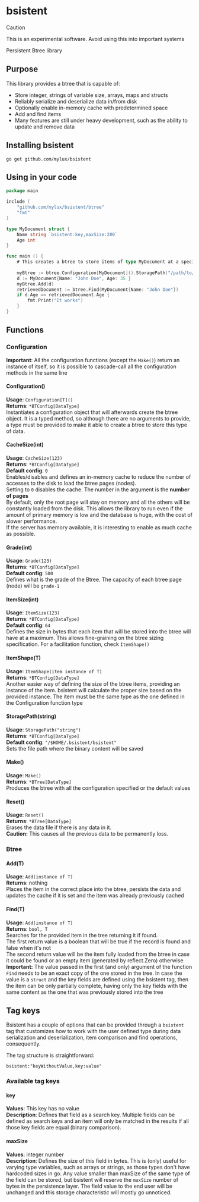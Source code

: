 # bsistent
> [!CAUTION]
> This is an experimental software. Avoid using this into important systems

Persistent Btree library

## Purpose
This library provides a btree that is capable of:
- Store integer, strings of variable size, arrays, maps and structs
- Reliably serialize and deserialize data in/from disk
- Optionally enable in-memory cache with predetermined space
- Add and find items
- Many features are still under heavy development, such as the ability to update and remove data

## Installing bsistent

```shell
go get github.com/mylux/bsistent
```

## Using in your code
```go
package main

include (
    "github.com/mylux/bsistent/btree"
    "fmt"
)

type MyDocument struct {
    Name string `bsistent:key,maxSize:200`
    Age int
}

func main () {
    # This creates a btree to store items of type MyDocument at a specific path and a cache for 10 pages.
    
    myBtree := btree.Configuration[MyDocument]().StoragePath("/path/to/data/file").ItemShape(MyDocument{}).CacheSize(10).Grade(5).Make()
    d := MyDocument{Name: "John Doe", Age: 35 }
    myBtree.Add(d)
    retrievedDocument := btree.Find(MyDocument{Name: "John Doe"})
    if d.Age == retrievedDocument.Age {
        fmt.Print("It works")
    }
}
```

## Functions

### Configuration
**Important**: All the configuration functions (except the `Make()`) return an instance of itself, so it is possible to cascade-call all the configuration methods in the same line

#### Configuration()
**Usage**: `Configuration[T]()`  
**Returns**: `*BTConfig[DataType]`   
Instantiates a configuration object that will afterwards create the btree object. It is a typed method, so although there are no arguments to provide, a type must be provided to make it able to create a btree to store this type of data.  

#### CacheSize(int)
**Usage**: `CacheSize(123)`  
**Returns**: `*BTConfig[DataType]`   
**Default config**: `0`  
Enables/disables and defines an in-memory cache to reduce the number of accesses to the disk to load the btree pages (nodes).  
Setting to `0` disables the cache. 
The number in the argument is the **number of pages**   
By default, only the root page will stay on memory and all the others will be constantly loaded from the disk. This allows the library to run even if the amount of primary memory is low and the database is huge, with the cost of slower performance.  
If the server has memory available, it is interesting to enable as much cache as possible. 

#### Grade(int)
**Usage**: `Grade(123)`  
**Returns**: `*BTConfig[DataType]`   
**Default config**: `500`  
Defines what is the grade of the Btree. The capacity of each btree page (node) will be `grade-1`

#### ItemSize(int)
**Usage**: `ItemSize(123)`  
**Returns**: `*BTConfig[DataType]`   
**Default config**: `64`  
Defines the size in bytes that each item that will be stored into the btree will have at a maximum. This allows fine-graining on the btree sizing specification. For a facilitation function, check `ItemShape()`

#### ItemShape(T)
**Usage**: `ItemShape(item instance of T)`  
**Returns**: `*BTConfig[DataType]`  
Another easier way of defining the size of the btree items, providing an instance of the item. bsistent will calculate the proper size based on the provided instance. The item must be the same type as the one defined in the Configuration function type

#### StoragePath(string)
**Usage**: `StoragePath("string")`  
**Returns**: `*BTConfig[DataType]`   
**Default config**: `"/$HOME/.bsistent/bsistent"`  
Sets the file path where the binary content will be saved

#### Make()
**Usage**: `Make()`  
**Returns**: `*BTree[DataType]`  
Produces the btree with all the configuration specified or the default values  

#### Reset()
**Usage**: `Reset()`  
**Returns**: `*BTree[DataType]`  
Erases the data file if there is any data in it.  
**Caution:** This causes all the previous data to be permanently loss.

### Btree

#### Add(T)
**Usage**: `Add(instance of T)`  
**Returns**: nothing  
Places the item in the correct place into the btree, persists the data and updates the cache if it is set and the item was already previously cached

#### Find(T)
**Usage**: `Add(instance of T)`  
**Returns**: `bool, T`  
Searches for the provided item in the tree returning it if found.  
The first return value is a boolean that will be true if the record is found and false when it's not  
The second return value will be the item fully loaded from the btree in case it could be found or an empty item (generated by reflect.Zero) otherwise  
**Important:** The value passed in the first (and only) argument of the function `Find` needs to be an exact copy of the one stored in the tree. In case the value is a `struct` and the key fields are defined using the bsistent tag, then the item can be only partially complete, having only the key fields with the same content as the one that was previously stored into the tree

## Tag keys
Bsistent has a couple of options that can be provided through a `bsistent` tag that customizes how to work with the user defined type during data serialization and deserialization, item comparison and find operations, consequently.

The tag structure is straightforward:

`bsistent:"keyWithoutValue,key:value"`

### Available tag keys

#### key
**Values**: This key has no value  
**Description**: Defines that field as a search key. Multiple fields can be defined as search keys and an item will only be matched in the results if all those key fields are equal (binary comparison).

#### maxSize
**Values**: integer number  
**Description**: Defines the size of this field in bytes. This is (only) useful for varying type variables, such as arrays or strings, as those types don't have hardcoded sizes in go. Any value smaller than maxSize of the same type of the field can be stored, but bsistent will reserve the `maxSize` number of bytes in the persistence layer. The field value to the end user will be unchanged and this storage characteristic will mostly go unnoticed.
